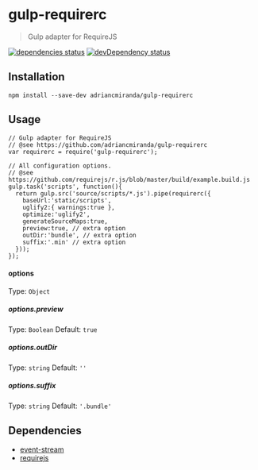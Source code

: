 # gulp-requirerc
> Gulp adapter for RequireJS

[![dependencies status][david_dependencies_status_image]][david_dependencies_status_url] 
[![devDependency status][david_devdependencies_status_image]][david_devdependencies_status_url]

<!-- david dependencies -->
[david_dependencies_status_image]: https://david-dm.org/adriancmiranda/gulp-requirerc.png?theme=shields.io
[david_dependencies_status_url]: https://david-dm.org/adriancmiranda/gulp-requirerc "dependencies status"

<!-- david devDependencies -->
[david_devdependencies_status_image]: https://david-dm.org/adriancmiranda/gulp-requirerc/dev-status.png?theme=shields.io
[david_devdependencies_status_url]: https://david-dm.org/adriancmiranda/gulp-requirerc#info=devDependencies "devDependencies status"

<!-- sourcegraph - views -->
[sourcegraph_views_image]: https://sourcegraph.com/api/repos/github.com/adriancmiranda/gulp-requirerc/counters/views.png
[sourcegraph_views_url]: https://sourcegraph.com/github.com/adriancmiranda/gulp-requirerc "views"


## Installation

```terminal
npm install --save-dev adriancmiranda/gulp-requirerc
````

## Usage

```node
// Gulp adapter for RequireJS
// @see https://github.com/adriancmiranda/gulp-requirerc
var requirerc = require('gulp-requirerc');

// All configuration options.
// @see https://github.com/requirejs/r.js/blob/master/build/example.build.js
gulp.task('scripts', function(){
  return gulp.src('source/scripts/*.js').pipe(requirerc({
    baseUrl:'static/scripts',
    uglify2:{ warnings:true },
    optimize:'uglify2',
    generateSourceMaps:true,
    preview:true, // extra option
    outDir:'bundle', // extra option
    suffix:'.min' // extra option
  }));
});
```

#### options
Type: `Object`


##### options.preview
Type: `Boolean`
Default: `true`



##### options.outDir
Type: `string`
Default: `''`


##### options.suffix
Type: `string`
Default: `'.bundle'`


## Dependencies

* [event-stream](https://www.npmjs.com/package/event-stream)
* [requirejs](https://www.npmjs.com/package/requirejs)

